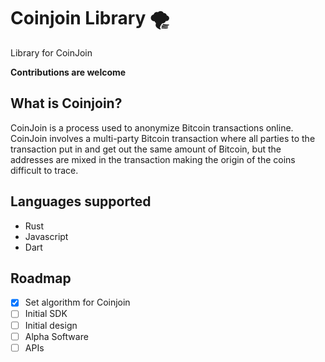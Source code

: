 # Coinjoin Library 🌪️

Library for CoinJoin

**Contributions are welcome**

## What is Coinjoin?

CoinJoin is a process used to anonymize Bitcoin transactions online. CoinJoin involves a multi-party Bitcoin transaction where all parties to the transaction put in and get out the same amount of Bitcoin, but the addresses are mixed in the transaction making the origin of the coins difficult to trace.

## Languages supported

- Rust
- Javascript
- Dart


## Roadmap

- [x] Set algorithm for Coinjoin
- [ ] Initial SDK
- [ ] Initial design
- [ ] Alpha Software
- [ ] APIs
